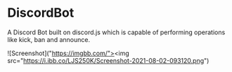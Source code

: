 # DiscordBot
A Discord Bot built on discord.js which is capable of performing operations like kick, ban and announce.

![Screenshot]("https://imgbb.com/"><img src="https://i.ibb.co/LJS250K/Screenshot-2021-08-02-093120.png")
